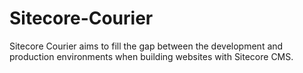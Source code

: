 Sitecore-Courier
================

Sitecore Courier aims to fill the gap between the development and production environments when building websites with Sitecore CMS.
